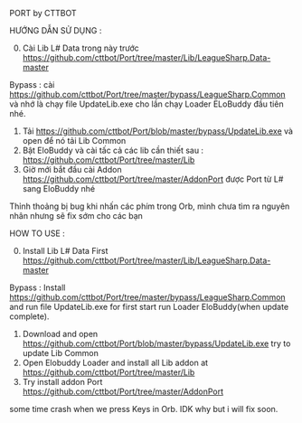PORT by CTTBOT


HƯỚNG DẪN SỬ DỤNG :

0. Cài Lib L# Data trong này trước https://github.com/cttbot/Port/tree/master/Lib/LeagueSharp.Data-master 

Bypass : cài https://github.com/cttbot/Port/tree/master/bypass/LeagueSharp.Common và nhớ là chạy file UpdateLib.exe cho lần chạy Loader ELoBuddy đầu tiên nhé.

1. Tải https://github.com/cttbot/Port/blob/master/bypass/UpdateLib.exe và open để nó tải Lib Common
2. Bật EloBuddy và cài tấc cả các lib cần thiết sau : https://github.com/cttbot/Port/tree/master/Lib
3. Giờ mới bắt đầu cài Addon https://github.com/cttbot/Port/tree/master/AddonPort được Port từ L# sang EloBuddy nhé


Thỉnh thoảng bị bug khi nhấn các phím trong Orb, mình chưa tìm ra nguyên nhân nhưng sẽ fix sớm cho các bạn



HOW TO USE  :


0. Install Lib L# Data First https://github.com/cttbot/Port/tree/master/Lib/LeagueSharp.Data-master 

Bypass : Install https://github.com/cttbot/Port/tree/master/bypass/LeagueSharp.Common and run file UpdateLib.exe for first start run Loader EloBuddy(when update complete).

1. Download and open https://github.com/cttbot/Port/blob/master/bypass/UpdateLib.exe try to update Lib Common
2. Open Elobuddy Loader and install all Lib addon at https://github.com/cttbot/Port/tree/master/Lib
3. Try install addon Port https://github.com/cttbot/Port/tree/master/AddonPort


some time crash when we press Keys in Orb. IDK why but i will fix soon.
